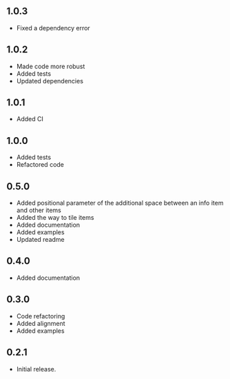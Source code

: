 ## 1.0.3

* Fixed a dependency error

## 1.0.2

* Made code more robust
* Added tests
* Updated dependencies

## 1.0.1

* Added CI

## 1.0.0

* Added tests
* Refactored code

## 0.5.0

* Added positional parameter of the additional space between an info item and other items
* Added the way to tile items
* Added documentation
* Added examples
* Updated readme

## 0.4.0

* Added documentation

## 0.3.0

* Code refactoring
* Added alignment
* Added examples

## 0.2.1

* Initial release.
